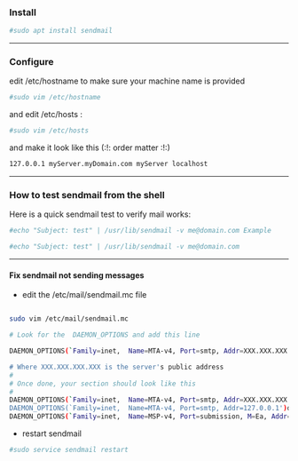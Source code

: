 

### Install

```bash
#sudo apt install sendmail
```

-----

### Configure

edit /etc/hostname to make sure your machine name is provided

```bash
#sudo vim /etc/hostname
```


and edit /etc/hosts :

```bash
#sudo vim /etc/hosts
```

and make it look like this (:!: order matter :!:)

```bash
127.0.0.1 myServer.myDomain.com myServer localhost 
```

------

### How to test sendmail from the shell

Here is a quick sendmail test to verify mail works:

```bash
#echo "Subject: test" | /usr/lib/sendmail -v me@domain.com Example

#echo "Subject: test" | /usr/lib/sendmail -v me@domain.com
```

-----

#### Fix sendmail not sending messages

  * edit the /etc/mail/sendmail.mc file

```bash

sudo vim /etc/mail/sendmail.mc

# Look for the  DAEMON_OPTIONS and add this line

DAEMON_OPTIONS(`Family=inet,  Name=MTA-v4, Port=smtp, Addr=XXX.XXX.XXX.XXX')dnl

# Where XXX.XXX.XXX.XXX is the server's public address
#
# Once done, your section should look like this
#
DAEMON_OPTIONS(`Family=inet,  Name=MTA-v4, Port=smtp, Addr=XXX.XXX.XXX.XXX')dnl
DAEMON_OPTIONS(`Family=inet,  Name=MTA-v4, Port=smtp, Addr=127.0.0.1')dnl
DAEMON_OPTIONS(`Family=inet,  Name=MSP-v4, Port=submission, M=Ea, Addr=127.0.0.1')dnl
```

  * restart sendmail

```bash
#sudo service sendmail restart
```
